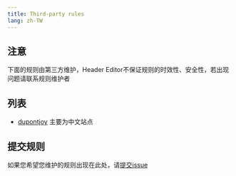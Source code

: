 ```yaml
---
title: Third-party rules
lang: zh-TW
---
```


## 注意

下面的规则由第三方维护，Header Editor不保证规则的时效性、安全性，若出现问题请联系规则维护者


## 列表

* [dupontjoy](https://github.com/dupontjoy/customization/tree/master/Rules/HeaderEditor) 主要为中文站点

## 提交规则

如果您希望您维护的规则出现在此处，请[提交issue](https://github.com/FirefoxBar/HeaderEditor/issues/new)
